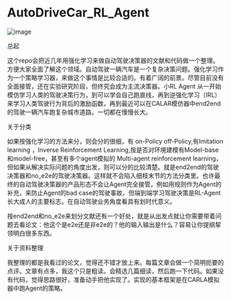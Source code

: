 # AutoDriveCar_RL_Agent
![image](https://user-images.githubusercontent.com/10848033/115166619-a1a80f00-a0e6-11eb-8565-0ac3ff262990.png)

总起

这个repo会把近几年用强化学习来做自动驾驶决策器的文献和代码做一个整理。方便大家全面了解这个领域。自动驾驶一辆汽车是一个复杂决策问题。强化学习作为一个策略学习器，来做这个事情是比较合适的。有着广阔的前景。尽管目前没有全面接管，还在实验研究阶段，但终究会成为主流决策器。小RL Agent 从一开始模仿学习人类的驾驶决策行为，到可以学会自己跑直线，再到逆强化学习（IRL）来学习人类驾驶行为背后的激励函数，再到最近可以在CALAR模仿器中end2end的驾驶一辆汽车跑复杂城市道路。一切都在慢慢长大。

关于分类

如果按强化学习的方法来分，则会分的很细，有 on-Policy off-Policy,有Imitation learning ，Inverse Reinforcement Learning,按是否对环境建模有Model-base和model-free，甚至有多个agent模拟的  Multi-agent reinforcement learning，但如果从解决实际问题的角度出发，则可以分的比较清楚。就是end2end的驾驶决策器和no_e2e的驾驶决策器。这样就不会陷入细枝末节的方法分类里。也许最终的自动驾驶决策器的产品形态不会让Agent完全接管，例如用规则作为Agent的补充，来防止Agent的bad case的驾驶事故，但端到端学习驾驶决策是RL-Agent长大成人的主要标志。在自动驾驶业务角度看具有划时代意义。

按end2end和no_e2e来划分文献还有一个好处，就是从出发点就让你需要带着问题去看论文：他这个是e2e还是非e2e的？他的输入输出是什么？容易让你提纲挈领明白很多东西。

关于资料整理

我整理的都是我看过的论文，觉得还不错才放上来。每篇文章会做一个简明扼要的点评。文章有点多，我这个只是粗读。会精选几篇细读，然后跑一下代码。如果没有代码，觉得思路很好，准备动手把他实现了。实现的基本框架是在CARLA模拟器中跑Agent的策略。
